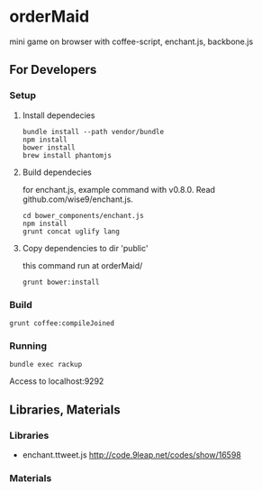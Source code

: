 orderMaid
=========

mini game on browser with coffee-script, enchant.js, backbone.js

## For Developers

### Setup

1. Install dependecies

	```
	bundle install --path vendor/bundle
	npm install
	bower install
	brew install phantomjs
	```

1. Build dependecies

	for enchant.js, example command with v0.8.0.
	Read github.com/wise9/enchant.js.

	```
	cd bower_components/enchant.js
	npm install
	grunt concat uglify lang
	```

1. Copy dependencies to dir 'public'

	this command run at orderMaid/

	```
	grunt bower:install
	```

### Build

```
grunt coffee:compileJoined
```

### Running

```
bundle exec rackup
```

Access to localhost:9292

## Libraries, Materials

### Libraries

- enchant.ttweet.js
	http://code.9leap.net/codes/show/16598

### Materials
